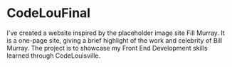 # CodeLouFinal

I've created a website inspired by the placeholder image site Fill Murray. It is a one-page site, giving a brief highlight of the work and celebrity of Bill Murray. The project is to showcase my Front End Development skills learned through CodeLouisville.
